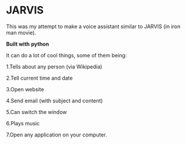 # JARVIS
This was my attempt to make a voice assistant similar to JARVIS (in iron man movie).


**Built with**
   **python**

It can do a lot of cool things, some of them being:



 1.Tells about any person (via Wikipedia)
 
 2.Tell current time and date
 
 3.Open  website
 
 4.Send email (with subject and content)
 
 5.Can switch the window
 
 6.Plays music
 
 7.Open any application on your computer.
 


